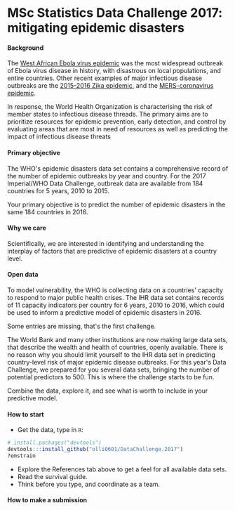 # MSc Statistics Data Challenge 2017: mitigating epidemic disasters 	

#### Background
The [West African Ebola virus
epidemic](http://apps.who.int/ebola/our-work/achievements) was the most
widespread outbreak of Ebola virus disease in history, with disastrous on local
populations, and entire countries. Other recent examples of major infectious
disease outbreaks are the [2015-2016 Zika
epidemic](http://www.who.int/emergencies/zika-virus/en/), and the
[MERS-coronavirus epidemic](http://www.who.int/emergencies/mers-cov/en/).

In response, the World Health Organization is characterising the risk of member
states to infectious disease threads. The primary aims are to prioritize
resources for epidemic prevention, early detection, and control by evaluating
areas that are most in need of resources as well as predicting the impact of
infectious disease threats  

#### Primary objective
The WHO's epidemic disasters data set contains a comprehensive record of the
number of epidemic outbreaks by year and country. For the 2017 Imperial/WHO Data
Challenge, outbreak data are available from 184 countries for 5 years, 2010 to
2015.

Your primary objective is to predict the number of epidemic disasters in the
same 184 countries in 2016.  

#### Why we care
Scientifically, we are interested in identifying and understanding the interplay
of factors that are predictive of epidemic disasters at a country level. 

#### Open data
To model vulnerability, the WHO is collecting data on a countries' capacity to
respond to major public health crises. The IHR data set contains records of 11
capacity indicators per country for 6 years, 2010 to 2016, which could be used
to inform a predictive model of epidemic disasters in 2016.     

Some entries are missing, that's the first challenge. 

The World Bank and many other institutions are now making large data sets, that
describe the wealth and health of countries, openly available. There is no
reason why you should limit yourself to the IHR data set in predicting
country-level risk of major epidemic disease outbreaks. For this year's Data
Challenge, we prepared for you several data sets, bringing the number of
potential predictors to 500. This is where the challenge starts to be fun.  

Combine the data, explore it, and see what is worth to include in your
predictive model. 

#### How to start
* Get the data, type in `R`:
```r
# install.packages("devtools")
devtools:::install_github("olli0601/DataChallenge.2017")
?emstrain
```    
* Explore the References tab above to get a feel for all available data sets.
* Read the survival guide.
* Think before you type, and coordinate as a team.

#### How to make a submission
